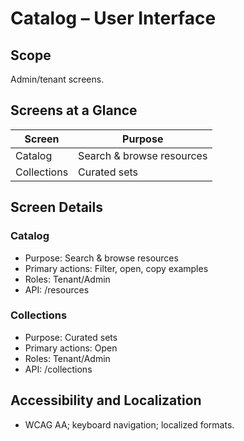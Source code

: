 # Catalog – User Interface

## Scope
Admin/tenant screens.

## Screens at a Glance
| Screen | Purpose |
|---|---|
| Catalog | Search & browse resources |
| Collections | Curated sets |

## Screen Details
### Catalog
- Purpose: Search & browse resources
- Primary actions: Filter, open, copy examples
- Roles: Tenant/Admin
- API: /resources

### Collections
- Purpose: Curated sets
- Primary actions: Open
- Roles: Tenant/Admin
- API: /collections

## Accessibility and Localization
- WCAG AA; keyboard navigation; localized formats.

